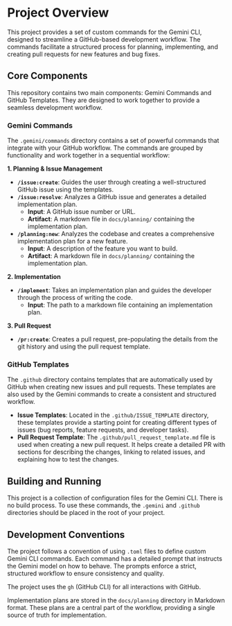 # Project Overview

This project provides a set of custom commands for the Gemini CLI, designed to streamline a GitHub-based development workflow. The commands facilitate a structured process for planning, implementing, and creating pull requests for new features and bug fixes.

## Core Components

This repository contains two main components: Gemini Commands and GitHub Templates. They are designed to work together to provide a seamless development workflow.

### Gemini Commands

The `.gemini/commands` directory contains a set of powerful commands that integrate with your GitHub workflow. The commands are grouped by functionality and work together in a sequential workflow:

**1. Planning & Issue Management**

-   **`/issue:create`**: Guides the user through creating a well-structured GitHub issue using the templates.
-   **`/issue:resolve`**: Analyzes a GitHub issue and generates a detailed implementation plan.
    -   **Input**: A GitHub issue number or URL.
    -   **Artifact**: A markdown file in `docs/planning/` containing the implementation plan.
-   **`/planning:new`**: Analyzes the codebase and creates a comprehensive implementation plan for a new feature.
    -   **Input**: A description of the feature you want to build.
    -   **Artifact**: A markdown file in `docs/planning/` containing the implementation plan.

**2. Implementation**

-   **`/implement`**: Takes an implementation plan and guides the developer through the process of writing the code.
    -   **Input**: The path to a markdown file containing an implementation plan.

**3. Pull Request**

-   **`/pr:create`**: Creates a pull request, pre-populating the details from the git history and using the pull request template.

### GitHub Templates

The `.github` directory contains templates that are automatically used by GitHub when creating new issues and pull requests. These templates are also used by the Gemini commands to create a consistent and structured workflow.

-   **Issue Templates**: Located in the `.github/ISSUE_TEMPLATE` directory, these templates provide a starting point for creating different types of issues (bug reports, feature requests, and developer tasks).
-   **Pull Request Template**: The `.github/pull_request_template.md` file is used when creating a new pull request. It helps create a detailed PR with sections for describing the changes, linking to related issues, and explaining how to test the changes.

## Building and Running

This project is a collection of configuration files for the Gemini CLI. There is no build process. To use these commands, the `.gemini` and `.github` directories should be placed in the root of your project.

## Development Conventions

The project follows a convention of using `.toml` files to define custom Gemini CLI commands. Each command has a detailed prompt that instructs the Gemini model on how to behave. The prompts enforce a strict, structured workflow to ensure consistency and quality.

The project uses the `gh` (GitHub CLI) for all interactions with GitHub.

Implementation plans are stored in the `docs/planning` directory in Markdown format. These plans are a central part of the workflow, providing a single source of truth for implementation.